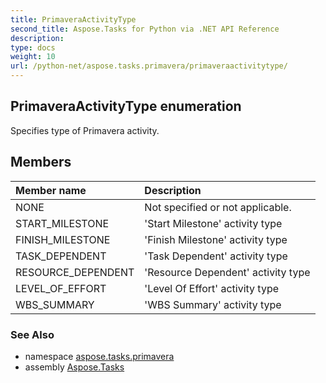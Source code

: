 ```yaml
---
title: PrimaveraActivityType
second_title: Aspose.Tasks for Python via .NET API Reference
description: 
type: docs
weight: 10
url: /python-net/aspose.tasks.primavera/primaveraactivitytype/
---
```


## PrimaveraActivityType enumeration

Specifies type of Primavera activity.

## Members
| Member name | Description |
| :- | :- |
|NONE|Not specified or not applicable.|
|START_MILESTONE|'Start Milestone' activity type|
|FINISH_MILESTONE|'Finish Milestone' activity type|
|TASK_DEPENDENT|'Task Dependent' activity type|
|RESOURCE_DEPENDENT|'Resource Dependent' activity type|
|LEVEL_OF_EFFORT|'Level Of Effort' activity type|
|WBS_SUMMARY|'WBS Summary' activity type|

### See Also

* namespace [aspose.tasks.primavera](/tasks/python-net/aspose.tasks.primavera/)
* assembly [Aspose.Tasks](/tasks/python-net/)

